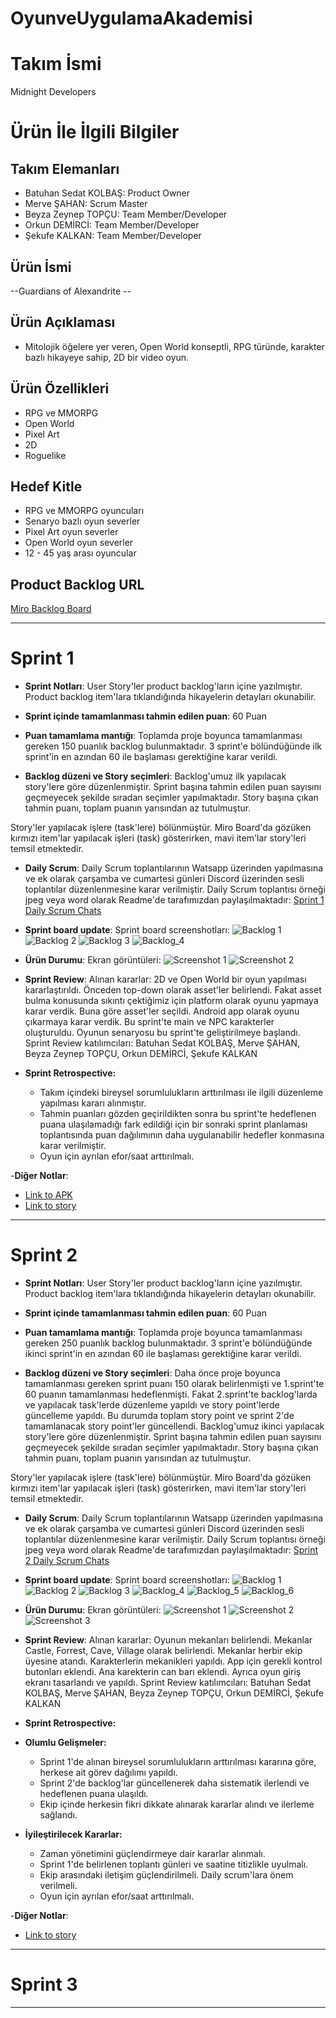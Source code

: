 # OyunveUygulamaAkademisi
# **Takım İsmi**

Midnight Developers

# Ürün İle İlgili Bilgiler

## Takım Elemanları

- Batuhan Sedat KOLBAŞ: Product Owner
- Merve ŞAHAN: Scrum Master
- Beyza Zeynep TOPÇU: Team Member/Developer
- Orkun DEMİRCİ: Team Member/Developer
- Şekufe KALKAN: Team Member/Developer

## Ürün İsmi

--Guardians of Alexandrite --

## Ürün Açıklaması

- Mitolojik öğelere yer veren, Open World konseptli, RPG türünde, karakter bazlı hikayeye sahip, 2D bir video oyun.

## Ürün Özellikleri

- RPG ve MMORPG
- Open World
- Pixel Art
- 2D
- Roguelike

## Hedef Kitle

- RPG ve MMORPG oyuncuları
- Senaryo bazlı oyun severler
- Pixel Art oyun severler
- Open World oyun severler
- 12 - 45 yaş arası oyuncular

## Product Backlog URL

[Miro Backlog Board](https://miro.com/app/board/uXjVO3JhxBQ=/)

---

# Sprint 1

- **Sprint Notları**: User Story'ler product backlog'ların içine yazılmıştır. Product backlog item'lara tıklandığında hikayelerin detayları okunabilir.

- **Sprint içinde tamamlanması tahmin edilen puan**: 60 Puan

- **Puan tamamlama mantığı**: Toplamda proje boyunca tamamlanması gereken 150 puanlık backlog bulunmaktadır. 3 sprint'e bölündüğünde ilk sprint'in en azından 60 ile başlaması gerektiğine karar verildi.

- **Backlog düzeni ve Story seçimleri**: Backlog'umuz ilk yapılacak story'lere göre düzenlenmiştir. Sprint başına tahmin edilen puan sayısını geçmeyecek şekilde sıradan seçimler yapılmaktadır. Story başına çıkan tahmin puanı, toplam puanın yarısından az tutulmuştur. 

Story'ler yapılacak işlere (task'lere) bölünmüştür. Miro Board'da gözüken kırmızı item'lar yapılacak işleri (task) gösterirken, mavi item'lar story'leri temsil etmektedir.

- **Daily Scrum**: Daily Scrum toplantılarının Watsapp üzerinden yapılmasına ve ek olarak çarşamba ve cumartesi günleri Discord üzerinden sesli toplantılar düzenlenmesine karar verilmiştir. Daily Scrum toplantısı örneği jpeg veya word olarak Readme'de tarafımızdan paylaşılmaktadır: [Sprint 1 Daily Scrum Chats](https://docs.google.com/document/d/14oap1eQR4GSkmV9akzDqlCCkTzoirvryMO8fbXKxPkM/edit?usp=sharing)

- **Sprint board update**: Sprint board screenshotları: 
![Backlog 1](https://github.com/mervesahan142/OyunveUygulamaAkademisi/blob/main/ProjectManagement/Sprint1Documents/sprint%201(miro).PNG) 
![Backlog 2](https://github.com/mervesahan142/OyunveUygulamaAkademisi/blob/main/ProjectManagement/Sprint1Documents/sprint%201(updated%20version).PNG) 
![Backlog 3](https://github.com/mervesahan142/OyunveUygulamaAkademisi/blob/main/ProjectManagement/Sprint1Documents/sprint%201.2.png)
![Backlog_4](https://github.com/mervesahan142/OyunveUygulamaAkademisi/blob/main/ProjectManagement/Sprint1Documents/sprint1_2.version.PNG)

- **Ürün Durumu**: Ekran görüntüleri:
  ![Screenshot 1](https://github.com/mervesahan142/OyunveUygulamaAkademisi/blob/main/ProjectManagement/Sprint1Documents/productss1.png)
  ![Screenshot 2](https://github.com/mervesahan142/OyunveUygulamaAkademisi/blob/main/ProjectManagement/Sprint1Documents/productss2.png)

- **Sprint Review**: 
Alınan kararlar: 2D ve Open World bir oyun yapılması kararlaştırıldı. Önceden top-down olarak asset'ler belirlendi. Fakat asset bulma konusunda sıkıntı çektiğimiz için platform olarak oyunu yapmaya karar verdik. Buna göre asset'ler seçildi. Android app olarak oyunu çıkarmaya karar verdik. Bu sprint'te main ve NPC karakterler oluşturuldu. Oyunun senaryosu bu sprint'te geliştirilmeye başlandı. Sprint Review katılımcıları: Batuhan Sedat KOLBAŞ, Merve ŞAHAN, Beyza Zeynep TOPÇU, Orkun DEMİRCİ, Şekufe KALKAN

- **Sprint Retrospective:**
  - Takım içindeki bireysel sorumlulukların arttırılması ile ilgili düzenleme yapılması kararı alınmıştır.
  - Tahmin puanları gözden geçirildikten sonra bu sprint'te hedeflenen puana ulaşılamadığı fark edildiği için bir sonraki sprint planlaması toplantısında puan dağılımının daha uygulanabilir hedefler konmasına karar verilmiştir.
  - Oyun için ayrılan efor/saat arttırılmalı.

-**Diğer Notlar**:
- [Link to APK](https://drive.google.com/file/d/1xdG9lqnFakvpY5Ax3UCSazqWi1_cayjj/view?usp=sharing)
- [Link to story](https://docs.google.com/document/d/1qeP6IqIVlxglghG1ofAf2P7BxvNAaVSftV7PXGu6gaM/edit?usp=sharing)

---

# Sprint 2

- **Sprint Notları**: User Story'ler product backlog'ların içine yazılmıştır. Product backlog item'lara tıklandığında hikayelerin detayları okunabilir.

- **Sprint içinde tamamlanması tahmin edilen puan**: 60 Puan

- **Puan tamamlama mantığı**: Toplamda proje boyunca tamamlanması gereken 250 puanlık backlog bulunmaktadır. 3 sprint'e bölündüğünde ikinci sprint'in en azından 60 ile başlaması gerektiğine karar verildi.

- **Backlog düzeni ve Story seçimleri**: Daha önce proje boyunca tamamlanması gereken sprint puanı 150 olarak belirlenmişti ve 1.sprint'te 60 puanın tamamlanması hedeflenmişti. Fakat 2.sprint'te backlog'larda ve yapılacak task'lerde düzenleme yapıldı ve story point'lerde güncelleme yapıldı. Bu durumda toplam story point ve sprint 2'de tamamlanacak story point'ler güncellendi. Backlog'umuz ikinci yapılacak story'lere göre düzenlenmiştir. Sprint başına tahmin edilen puan sayısını geçmeyecek şekilde sıradan seçimler yapılmaktadır. Story başına çıkan tahmin puanı, toplam puanın yarısından az tutulmuştur. 

Story'ler yapılacak işlere (task'lere) bölünmüştür. Miro Board'da gözüken kırmızı item'lar yapılacak işleri (task) gösterirken, mavi item'lar story'leri temsil etmektedir.

- **Daily Scrum**: Daily Scrum toplantılarının Watsapp üzerinden yapılmasına ve ek olarak çarşamba ve cumartesi günleri Discord üzerinden sesli toplantılar düzenlenmesine karar verilmiştir. Daily Scrum toplantısı örneği jpeg veya word olarak Readme'de tarafımızdan paylaşılmaktadır: [Sprint 2 Daily Scrum Chats](https://docs.google.com/document/d/19F4HORR3y_y2Tnfo4owzOPsL-pWz4xs-7jKmnwiB6Jo/edit?usp=sharing)

- **Sprint board update**: Sprint board screenshotları: 
![Backlog 1](https://github.com/mervesahan142/OyunveUygulamaAkademisi/blob/main/ProjectManagement/Sprint2Documents/sprint2.1.png) 
![Backlog 2](https://github.com/mervesahan142/OyunveUygulamaAkademisi/blob/main/ProjectManagement/Sprint2Documents/sprint2.2.png) 
![Backlog 3](https://github.com/mervesahan142/OyunveUygulamaAkademisi/blob/main/ProjectManagement/Sprint2Documents/sprint2.3.png)
![Backlog_4](https://github.com/mervesahan142/OyunveUygulamaAkademisi/blob/main/ProjectManagement/Sprint2Documents/sprint2.4.png)
![Backlog_5](https://github.com/mervesahan142/OyunveUygulamaAkademisi/blob/main/ProjectManagement/Sprint2Documents/sprint2.5.png)
![Backlog_6](https://github.com/mervesahan142/OyunveUygulamaAkademisi/blob/main/ProjectManagement/Sprint2Documents/sprint2.6.png)

- **Ürün Durumu**: Ekran görüntüleri:
  ![Screenshot 1](https://github.com/mervesahan142/OyunveUygulamaAkademisi/blob/main/ProjectManagement/Sprint2Documents/AnaMenu.PNG)
  ![Screenshot 2](https://github.com/mervesahan142/OyunveUygulamaAkademisi/blob/main/ProjectManagement/Sprint2Documents/KontrolPaneli.PNG)
  ![Screenshot 3](https://github.com/mervesahan142/OyunveUygulamaAkademisi/blob/main/ProjectManagement/Sprint2Documents/GirisEkrani.PNG)

- **Sprint Review**: 
Alınan kararlar: Oyunun mekanları belirlendi. Mekanlar Castle, Forrest, Cave, Village olarak belirlendi. Mekanlar herbir ekip üyesine atandı. Karakterlerin mekanikleri yapıldı. App için gerekli kontrol butonları eklendi. Ana karekterin can barı eklendi. Ayrıca oyun giriş ekranı tasarlandı ve yapıldı. Sprint Review katılımcıları: Batuhan Sedat KOLBAŞ, Merve ŞAHAN, Beyza Zeynep TOPÇU, Orkun DEMİRCİ, Şekufe KALKAN

- **Sprint Retrospective:**
- **Olumlu Gelişmeler:**
  - Sprint 1'de alınan bireysel sorumlulukların arttırılması kararına göre, herkese ait görev dağılımı yapıldı.
  - Sprint 2'de backlog'lar güncellenerek daha sistematik ilerlendi ve hedeflenen puana ulaşıldı.
  - Ekip içinde herkesin fikri dikkate alınarak kararlar alındı ve ilerleme sağlandı.
- **İyileştirilecek Kararlar:** 
  - Zaman yönetimini güçlendirmeye dair kararlar alınmalı.
  - Sprint 1'de belirlenen toplantı günleri ve saatine titizlikle uyulmalı.
  - Ekip arasındaki iletişim güçlendirilmeli. Daily scrum'lara önem verilmeli.
  - Oyun için ayrılan efor/saat arttırılmalı.

-**Diğer Notlar**:
- [Link to story](https://docs.google.com/document/d/1qeP6IqIVlxglghG1ofAf2P7BxvNAaVSftV7PXGu6gaM/edit?usp=sharing)

---

# Sprint 3

---



